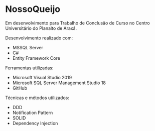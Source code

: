 # NossoQueijo

Em desenvolvimento para Trabalho de Conclusão de Curso no Centro Universitário do Planalto de Araxá.

Desenvolvimento realizado com:
  * MSSQL Server
  * C#
  * Entity Framework Core

Ferramentas utilizadas:
  * Microsoft Visual Studio 2019
  * Microsoft SQL Server Management Studio 18
  * GitHub

Técnicas e métodos utilizados:
  * DDD
  * Notification Pattern
  * SOLID
  * Dependency Injection
